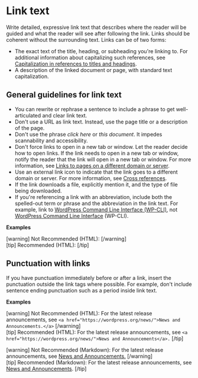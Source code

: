 # Link text

Write detailed, expressive link text that describes where the reader will be guided and what the reader will see after following the link. Links should be coherent without the surrounding text.
Links can be of two forms:
- The exact text of the title, heading, or subheading you're linking to. For additional information about capitalizing such references, see [Capitalization in references to titles and headings]().
- A description of the linked document or page, with standard text capitalization.

## General guidelines for link text

- You can rewrite or rephrase a sentence to include a phrase to get well-articulated and clear link text.
- Don't use a URL as link text. Instead, use the page title or a description of the page.
- Don't use the phrase *click here* or *this document*. It impedes scannability and accessibility.
- Don't force links to open in a new tab or window. Let the reader decide how to open links. If the link needs to open in a new tab or window, notify the reader that the link will open in a new tab or window. For more information, see [Links to pages on a different domain or server]().
- Use an external link icon to indicate that the link goes to a different domain or server. For more information, see [Cross references]().
- If the link downloads a file, explicitly mention it, and the type of file being downloaded.
- If you're referencing a link with an abbreviation, include both the spelled-out term or phrase and the abbreviation in the link text. For example, link to [WordPress Command Line Interface (WP-CLI)](https://make.wordpress.org/cli/), not [WordPress Command Line Interface](https://make.wordpress.org/cli/) (WP-CLI).

**Examples**  

[warning] Not Recommended (HTML):  [/warning]  
[tip] Recommended (HTML):  [/tip]  

## Punctuation with links

If you have punctuation immediately before or after a link, insert the punctuation outside the link tags where possible. For example, don't include sentence ending punctuation such as a period inside link text.

**Examples**  

[warning] Not Recommended (HTML): For the latest release announcements, see `<a href="https://wordpress.org/news/">News and Announcements.</a>` [/warning]  
[tip] Recommended (HTML): For the latest release announcements, see `<a href="https://wordpress.org/news/">News and Announcements</a>.` [/tip]  

[warning] Not Recommended (Markdown): For the latest release announcements, see [News and Announcements.](https://wordpress.org/news/) [/warning]  
[tip] Recommended (Markdown): For the latest release announcements, see [News and Announcements](https://wordpress.org/news/). [/tip]  

